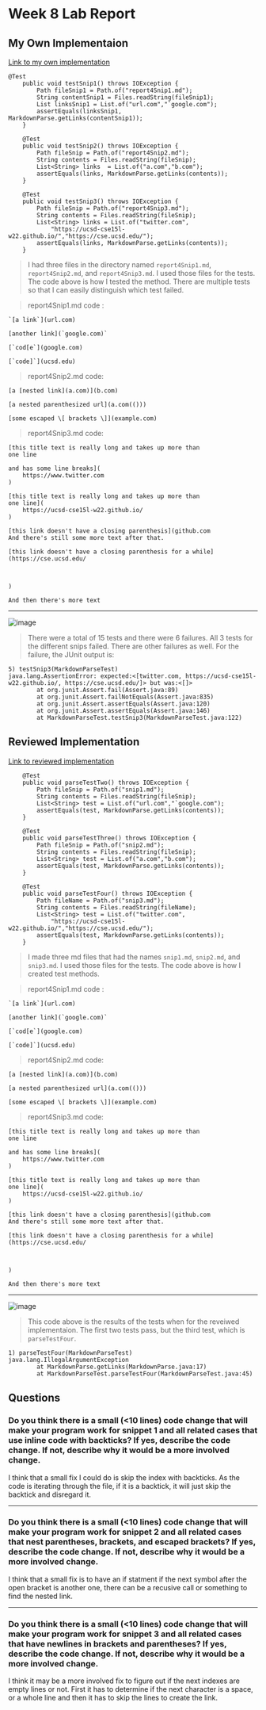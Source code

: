 # Week 8 Lab Report

## My Own Implementaion
[Link to my own implementation](https://github.com/jahyng/markdown-parse.git)
```
@Test
    public void testSnip1() throws IOException {
        Path fileSnip1 = Path.of("report4Snip1.md");
        String contentSnip1 = Files.readString(fileSnip1);
        List linksSnip1 = List.of("url.com","`google.com");
        assertEquals(linksSnip1, MarkdownParse.getLinks(contentSnip1));
    }

    @Test 
    public void testSnip2() throws IOException {
        Path fileSnip = Path.of("report4Snip2.md");
        String contents = Files.readString(fileSnip);
        List<String> links  = List.of("a.com","b.com");
        assertEquals(links, MarkdownParse.getLinks(contents));
    }

    @Test
    public void testSnip3() throws IOException {
        Path fileSnip = Path.of("report4Snip3.md");
        String contents = Files.readString(fileSnip);
        List<String> links = List.of("twitter.com",
            "https://ucsd-cse15l-w22.github.io/","https://cse.ucsd.edu/");
        assertEquals(links, MarkdownParse.getLinks(contents));
    }
```

> I had three files in the directory named `report4Snip1.md`, `report4Snip2.md`, and `report4Snip3.md`. I used those files for the tests. The code above is how I tested the method. There are multiple tests so that I can easily distinguish which test failed. 

> report4Snip1.md code :
```
`[a link`](url.com)

[another link](`google.com)`

[`cod[e`](google.com)

[`code]`](ucsd.edu)
```

> report4Snip2.md code:
```
[a [nested link](a.com)](b.com)

[a nested parenthesized url](a.com(()))

[some escaped \[ brackets \]](example.com)
```

> report4Snip3.md code:
```
[this title text is really long and takes up more than 
one line

and has some line breaks](
    https://www.twitter.com
)

[this title text is really long and takes up more than 
one line](
    https://ucsd-cse15l-w22.github.io/
)

[this link doesn't have a closing parenthesis](github.com
And there's still some more text after that.

[this link doesn't have a closing parenthesis for a while](https://cse.ucsd.edu/



)

And then there's more text
```
---
![image](report4pic3.png)
> There were a total of 15 tests and there were 6 failures. All 3 tests for the different snips failed. There are other failures as well. For the  failure, the JUnit output is:
```
5) testSnip3(MarkdownParseTest)
java.lang.AssertionError: expected:<[twitter.com, https://ucsd-cse15l-w22.github.io/, https://cse.ucsd.edu/]> but was:<[]>
        at org.junit.Assert.fail(Assert.java:89)
        at org.junit.Assert.failNotEquals(Assert.java:835)
        at org.junit.Assert.assertEquals(Assert.java:120)
        at org.junit.Assert.assertEquals(Assert.java:146)
        at MarkdownParseTest.testSnip3(MarkdownParseTest.java:122)
```

## Reviewed Implementation
[Link to reviewed implementation](https://github.com/5ean-github/markdown-parse)

```
    @Test 
    public void parseTestTwo() throws IOException {
        Path fileSnip = Path.of("snip1.md");
        String contents = Files.readString(fileSnip);
        List<String> test = List.of("url.com","`google.com");
        assertEquals(test, MarkdownParse.getLinks(contents));
    }

    @Test
    public void parseTestThree() throws IOException {
        Path fileSnip = Path.of("snip2.md");
        String contents = Files.readString(fileSnip);
        List<String> test = List.of("a.com","b.com");
        assertEquals(test, MarkdownParse.getLinks(contents));
    }

    @Test
    public void parseTestFour() throws IOException {
        Path fileName = Path.of("snip3.md");
        String contents = Files.readString(fileName);
        List<String> test = List.of("twitter.com",
            "https://ucsd-cse15l-w22.github.io/","https://cse.ucsd.edu/");
        assertEquals(test, MarkdownParse.getLinks(contents));
    }    
```
> I made three md files that had the names `snip1.md`, `snip2.md`, and `snip3.md`. I used those files for the tests. The code above is how I created test methods. 

> report4Snip1.md code :
```
`[a link`](url.com)

[another link](`google.com)`

[`cod[e`](google.com)

[`code]`](ucsd.edu)
```

> report4Snip2.md code:
```
[a [nested link](a.com)](b.com)

[a nested parenthesized url](a.com(()))

[some escaped \[ brackets \]](example.com)
```

> report4Snip3.md code:
```
[this title text is really long and takes up more than 
one line

and has some line breaks](
    https://www.twitter.com
)

[this title text is really long and takes up more than 
one line](
    https://ucsd-cse15l-w22.github.io/
)

[this link doesn't have a closing parenthesis](github.com
And there's still some more text after that.

[this link doesn't have a closing parenthesis for a while](https://cse.ucsd.edu/



)

And then there's more text
```
---
![image](report4pic1.png)
> This code above is the results of the tests when for the reveiwed implementaion. The first two tests pass, but the third test, which is `parseTestFour`. 

```
1) parseTestFour(MarkdownParseTest)
java.lang.IllegalArgumentException
        at MarkdownParse.getLinks(MarkdownParse.java:17)
        at MarkdownParseTest.parseTestFour(MarkdownParseTest.java:45)
```

## Questions
### **Do you think there is a small (<10 lines) code change that will make your program work for snippet 1 and all related cases that use inline code with backticks? If yes, describe the code change. If not, describe why it would be a more involved change.**
I think that a small fix I could do is skip the index with backticks. As the code is iterating through the file, if it is a backtick, it will just skip the backtick and disregard it. 
___
### **Do you think there is a small (<10 lines) code change that will make your program work for snippet 2 and all related cases that nest parentheses, brackets, and escaped brackets? If yes, describe the code change. If not, describe why it would be a more involved change.**

I think that a small fix is to have an if statment if the next symbol after the open bracket is another one, there can be a recusive call or something to find the nested link. 
___
### **Do you think there is a small (<10 lines) code change that will make your program work for snippet 3 and all related cases that have newlines in brackets and parentheses? If yes, describe the code change. If not, describe why it would be a more involved change.**

I think it may be a more involved fix to figure out if the next indexes are empty lines or not. First it has to determine if the next character is a space, or a whole line and then it has to skip the lines to create the link. 
